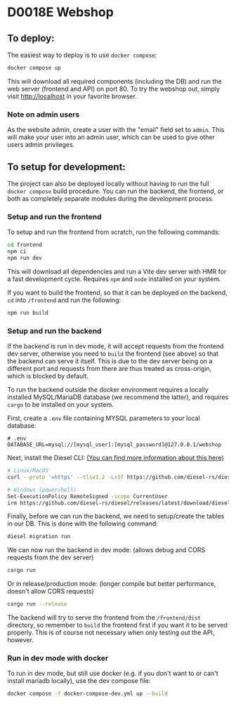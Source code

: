 # D0018E Webshop

## To deploy:

The easiest way to deploy is to use `docker compose`:

```bash
docker compose up
```

This will download all required components (including the DB) and run the web server (frontend and API) on port 80. To try the webshop out, simply visit [http://localhost](http://localhost) in your favorite browser.

### Note on admin users

As the website admin, create a user with the "email" field set to `admin`. This will make your user into an admin user, which can be used to give other users admin privileges.

## To setup for development:

The project can also be deployed locally without having to run the full `docker compose` build procedure. You can run the backend, the frontend, or both as completely separate modules during the development process.


### Setup and run the frontend

To setup and run the frontend from scratch, run the following commands:

```bash
cd frontend
npm ci
npm run dev
```

This will download all dependencies and run a Vite dev server with HMR for a fast development cycle. Requires `npm` and `node` installed on your system.

If you want to build the frontend, so that it can be deployed on the backend, `cd` into `/frontend` and run the following:
```bash
npm run build
```

### Setup and run the backend

If the backend is run in dev mode, it will accept requests from the frontend dev server, otherwise you need to `build` the frontend (see above) so that the backend can serve it itself. This is due to the dev server being on a different port and requests from there are thus treated as cross-origin, which is blocked by default.

To run the backend outside the docker environment requires a locally installed MySQL/MariaDB database (we recommend the latter), and requires `cargo` to be installed on your system.

First, create a `.env` file containing MYSQL parameters to your local database:
```properties
# .env
DATABASE_URL=mysql://[mysql_user]:[mysql_password]@127.0.0.1/webshop
```

Next, install the Diesel CLI: [(You can find more information about this here)](https://diesel.rs/guides/getting-started#installing-diesel-cli)
```bash
# Linux/MacOS
curl --proto '=https' --tlsv1.2 -LsSf https://github.com/diesel-rs/diesel/releases/latest/download/diesel_cli-installer.sh | sh

# Windows (powershell)
Set-ExecutionPolicy RemoteSigned -scope CurrentUser
irm https://github.com/diesel-rs/diesel/releases/latest/download/diesel_cli-installer.ps1 | iex
```

Finally, before we can run the backend, we need to setup/create the tables in our DB. This is done with the following command:
```bash
diesel migration run
```

We can now run the backend in dev mode: (allows debug and CORS requests from the dev server)
```bash
cargo run
```

Or in release/production mode: (longer compile but better performance, doesn't allow CORS requests)
```bash
cargo run --release
```

The backend will try to serve the frontend from the `/frontend/dist` directory, so remember to `build` the frontend first if you want it to be served properly. This is of course not necessary when only testing out the API, however.

### Run in dev mode with docker

To run in dev mode, but still use docker (e.g. if you don't want to or can't install mariadb locally), use the dev compose file:
```bash
docker compose -f docker-compose-dev.yml up --build
```
